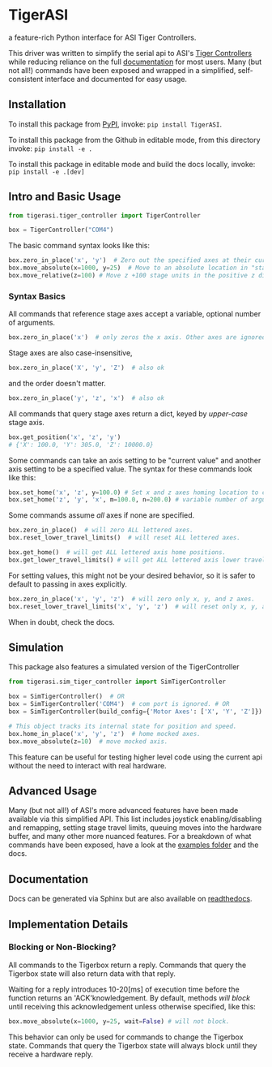 # TigerASI
a feature-rich Python interface for ASI Tiger Controllers.

This driver was written to simplify the serial api to ASI's [Tiger Controllers](https://www.asiimaging.com/controllers/tiger-controller/) while reducing reliance on the full [documentation](https://asiimaging.com/docs/products/serial_commands) for most users.
Many (but not all!) commands have been exposed and wrapped in a simplified, self-consistent interface and documented for easy usage.

## Installation
To install this package from [PyPI](https://pypi.org/project/TigerASI/0.0.2/), invoke: `pip install TigerASI`.

To install this package from the Github in editable mode, from this directory invoke: `pip install -e .`

To install this package in editable mode and build the docs locally, invoke: `pip install -e .[dev]`

## Intro and Basic Usage

````python
from tigerasi.tiger_controller import TigerController

box = TigerController("COM4")
````

The basic command syntax looks like this:
````python
box.zero_in_place('x', 'y')  # Zero out the specified axes at their current location.
box.move_absolute(x=1000, y=25)  # Move to an absolute location in "stage units" (tenths of microns).
box.move_relative(z=100) # Move z +100 stage units in the positive z direction.
````

### Syntax Basics
All commands that reference stage axes accept a variable, optional number of arguments.
````python
box.zero_in_place('x')  # only zeros the x axis. Other axes are ignored.
````
Stage axes are also case-insensitive,
````python
box.zero_in_place('X', 'y', 'Z')  # also ok
````
and the order doesn't matter.
````python
box.zero_in_place('y', 'z', 'x')  # also ok
````

All commands that query stage axes return a dict, keyed by *upper-case* stage axis.
````python
box.get_position('x', 'z', 'y')
# {'X': 100.0, 'Y': 305.0, 'Z': 10000.0}
````

Some commands can take an axis setting to be "current value" and another axis setting to be a specified value.
The syntax for these commands look like this:
````python
box.set_home('x', 'z', y=100.0) # Set x and z axes homing location to current spot. Set y axis to specific spot.
box.set_home('z', 'y', 'x', m=100.0, n=200.0) # variable number of arguments ok! order and case don't matter.
````

Some commands assume *all* axes if none are specified.
````python
box.zero_in_place()  # will zero ALL lettered axes.
box.reset_lower_travel_limits()  # will reset ALL lettered axes.

box.get_home()  # will get ALL lettered axis home positions.
box.get_lower_travel_limits() # will get ALL lettered axis lower travel limits.
````

For setting values, this might not be your desired behavior, so it is safer to default to passing in axes explicitly.
````python
box.zero_in_place('x', 'y', 'z')  # will zero only x, y, and z axes.
box.reset_lower_travel_limits('x', 'y', 'z')  # will reset only x, y, and z axes.
````
When in doubt, check the docs.

## Simulation
This package also features a simulated version of the TigerController
````python
from tigerasi.sim_tiger_controller import SimTigerController

box = SimTigerController()  # OR
box = SimTigerController('COM4')  # com port is ignored. # OR
box = SimTigerController(build_config={'Motor Axes': ['X', 'Y', 'Z']})

# This object tracks its internal state for position and speed.
box.home_in_place('x', 'y', 'z')  # home mocked axes.
box.move_absolute(z=10)  # move mocked axis.
````
This feature can be useful for testing higher level code using the current api without the need to interact with real hardware.

## Advanced Usage
Many (but not all!) of ASI's more advanced features have been made available via this simplified API.
This list includes joystick enabling/disabling and remapping, setting stage travel limits, queuing moves into the hardware buffer, and many other more nuanced features.
For a breakdown of what commands have been exposed, have a look at the [examples folder](https://github.com/AllenNeuralDynamics/TigerASI/tree/main/examples) and the docs.

## Documentation
Docs can be generated via Sphinx but are also available on [readthedocs](https://tigerasi.readthedocs.io/en/latest/).

## Implementation Details

### Blocking or Non-Blocking?
All commands to the Tigerbox return a reply.
Commands that query the Tigerbox state will also return data with that reply.

Waiting for a reply introduces 10-20[ms] of execution time before the function returns an 'ACK'knowledgement.
By default, methods *will block* until receiving this acknowledgement unless otherwise specified, like this:
````python
box.move_absolute(x=1000, y=25, wait=False) # will not block.
````
This behavior can only be used for commands to change the Tigerbox state.
Commands that query the Tigerbox state will always block until they receive a hardware reply.


